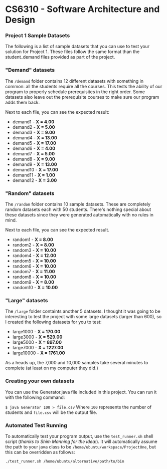 # CS6310 - Software Architecture and Design 

### Project 1 Sample Datasets

The following is a list of sample datasets that you can use to test your solution for Project 1. These files follow the same format than the student_demand files provided as part of the project.

### "Demand" datasets 

The `/demand` folder contains 12 different datasets with something in common: all the students require all the courses. This tests the ability of our program to properly schedule prerequisites in the right order. Some datasets also leave out the prerequisite courses to make sure our program adds them back.

Next to each file, you can see the expected result:

* demand1 - __X = 4.00__
* demand2 - __X = 5.00__
* demand3 - __X = 9.00__
* demand4 - __X = 13.00__
* demand5 - __X = 17.00__
* demand6 - __X = 4.00__
* demand7 - __X = 5.00__
* demand8 - __X = 9.00__
* demand9 - __X = 13.00__
* demand10 - __X = 17.00__
* demand11 - __X = 1.00__
* demand12 - __X = 3.00__

### "Random" datasets

The `/random` folder contains 10 sample datasets. These are completely random datasets each with 50 students. There's nothing special about these datasets since they were generated automatically with no rules in mind.

Next to each file, you can see the expected result.

* random1 - __X = 8.00__
* random2 - __X = 8.00__
* random3 - __X = 10.00__
* random4 - __X = 12.00__
* random5 - __X = 10.00__
* random6 - __X = 10.00__
* random7 - __X = 11.00__
* random8 - __X = 10.00__
* random9 - __X = 8.00__
* random10 - __X = 10.00__

### "Large" datasets

The `/large` folder containts another 5 datasets. I thought it was going to be interesting to test the project with some large datasets (larger than 600), so I created the following datasets for you to test:

* large1000 - __X = 170.00__
* large3000 - __X = 529.00__
* large5000 - __X = 897.00__
* large7000 - __X = 1227.00__
* large10000 - __X = 1761.00__

As a heads up, the 7,000 and 10,000 samples take several minutes to complete (at least on my computer they did.)

### Creating your own datasets

You can use the Generator.java file included in this project. You can run it with the following command:

`
    $ java Generator 100 > file.csv
`
Where `100` represents the number of students and `file.csv` will be the output file.

### Automated Test Running

To automatically test your program output, use the `test_runner.sh` shell script (_thanks to Shim Manning for the idea!_). It will automatically assume the path to your java class to be `/home/ubuntu/workspace/ProjectOne`, but this can be overridden as follows:

```
./test_runner.sh /home/ubuntu/alternative/path/to/bin
```